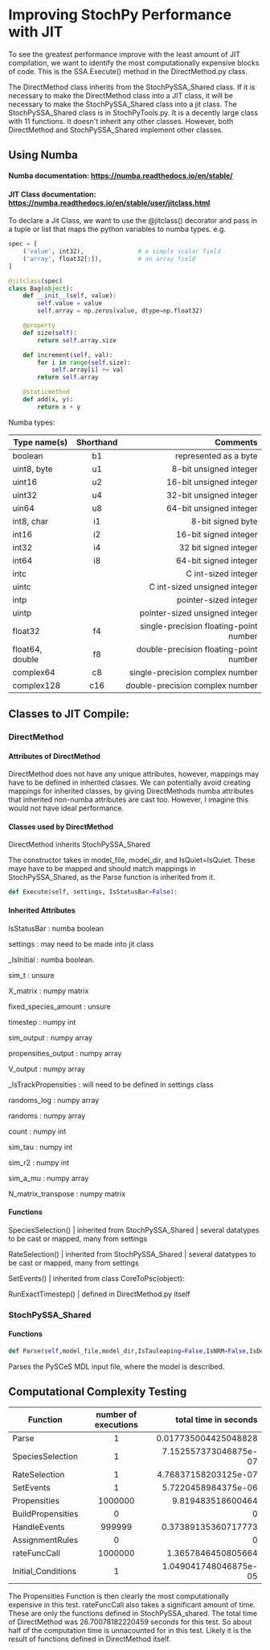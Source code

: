 # Improving StochPy Performance with JIT

To see the greatest performance improve with the least amount of JIT compilation, we want to identify the most 
computationally expensive blocks of code. This is the SSA.Execute() method in the DirectMethod.py class.

The DirectMethod class inherits from the StochPySSA_Shared class. If it is necessary to make
the DirectMethod class into a JIT class, it will be necessary to make the StochPySSA_Shared class into a jit class.
The StochPySSA_Shared class is in StochPyTools.py. It is a decently large class with 11 functions.
It doesn't inherit any other classes. However, both DirectMethod and StochPySSA_Shared implement other classes.

## Using Numba

#### Numba documentation: https://numba.readthedocs.io/en/stable/
#### JIT Class documentation: https://numba.readthedocs.io/en/stable/user/jitclass.html

To declare a Jit Class, we want to use the @jitclass() decorator and pass in a tuple or list that maps the python
variables to numba types. e.g.

```py
spec = [
    ('value', int32),               # a simple scalar field
    ('array', float32[:]),          # an array field
]

@jitclass(spec)
class Bag(object):
    def __init__(self, value):
        self.value = value
        self.array = np.zeros(value, dtype=np.float32)

    @property
    def size(self):
        return self.array.size

    def increment(self, val):
        for i in range(self.size):
            self.array[i] += val
        return self.array

    @staticmethod
    def add(x, y):
        return x + y
```
Numba types:

| Type name(s)    | Shorthand |                               Comments |
|-----------------|:---------:|---------------------------------------:|
| boolean         |    b1     |                  represented as a byte |
| uint8, byte     |    u1     |                 8-bit unsigned integer |
| uint16          |    u2     |                16-bit unsigned integer |
| uint32          |    u4     |                32-bit unsigned integer |
| uin64           |    u8     |                64-bit unsigned integer |
| int8, char      |    i1     |                      8-bit signed byte |
| int16           |    i2     |                  16-bit signed integer |
| int32           |    i4     |                  32 bit signed integer |
| int64           |    i8     |                  64-bit signed integer |
| intc            |           |                    C int-sized integer |
| uintc           |           |           C int-sized unsigned integer |
| intp            |           |                  pointer-sized integer |
| uintp           |           |         pointer-sized unsigned integer |
| float32         |    f4     | single-precision floating-point number |
| float64, double |    f8     | double-precision floating-point number |
| complex64       |    c8     |        single-precision complex number |
| complex128      |    c16    |        double-precision complex number |

## Classes to JIT Compile:

### DirectMethod

#### Attributes of DirectMethod

DirectMethod does not have any unique attributes, however, mappings may have to be defined in inherited classes.
We can potentially avoid creating mappings for inherited classes, by giving DirectMethods numba attributes that
inherited non-numba attributes are cast too. However, I imagine this would not have ideal performance.

#### Classes used by DirectMethod

DirectMethod inherits StochPySSA_Shared

The constructor takes in model_file, model_dir, and IsQuiet=IsQuiet.
These maye have to be mapped and should match mappings in StochPySSA_Shared, as the Parse function is inherited from it.

```py
def Execute(self, settings, IsStatusBar=False):
```

#### Inherited Attributes

IsStatusBar : numba boolean

settings : may need to be made into jit class

_IsInitial : numba boolean.

sim_t : unsure

X_matrix : numpy matrix

fixed_species_amount : unsure

timestep : numpy int

sim_output : numpy array

propensities_output : numpy array

V_output : numpy array

_IsTrackPropensities : will need to be defined in settings class

randoms_log : numpy array

randoms : numpy array

count : numpy int

sim_tau : numpy int

sim_r2 : numpy int

sim_a_mu : numpy array

N_matrix_transpose : numpy matrix

#### Functions

SpeciesSelection() | inherited from StochPySSA_Shared | several datatypes to be cast or mapped, many from settings

RateSelection() | inherited from StochPySSA_Shared | several datatypes to be cast or mapped, many from settings

SetEvents() | inherited from class CoreToPsc(object):

RunExactTimestep() | defined in DirectMethod.py itself

### StochPySSA_Shared

#### Functions
```py
def Parse(self,model_file,model_dir,IsTauleaping=False,IsNRM=False,IsDelayed = False,IsSMM = False,IsQuiet=False):
```
Parses the PySCeS MDL input file, where the model is described.

## Computational Complexity Testing

| Function           | number of executions |  total time in seconds |
|--------------------|:--------------------:|-----------------------:|
| Parse              |          1           |   0.017735004425048828 |
| SpeciesSelection   |          1           |  7.152557373046875e-07 |
| RateSelection      |          1           |   4.76837158203125e-07 |
| SetEvents          |          1           |    5.7220458984375e-06 |
| Propensities       |       1000000        |      9.819483518600464 |
| BuildPropensities  |          0           |                      0 |
| HandleEvents       |        999999        |    0.37389135360717773 |
| AssignmentRules    |          0           |                      0 |
| rateFuncCall       |       1000000        |     1.3657846450805664 |
| Initial_Conditions |          1           | 1.049041748046875e-05  |

The Propensities Function is then clearly the most computationally expensive in this test.
rateFuncCall also takes a significant amount of time.
These are only the functions defined in StochPySSA_shared.
The total time of DirectMethod was 26.70078182220459 seconds for this test. So about half of the computation time
is unnacounted for in this test. Likely it is the result of functions defined in DirectMethod itself.